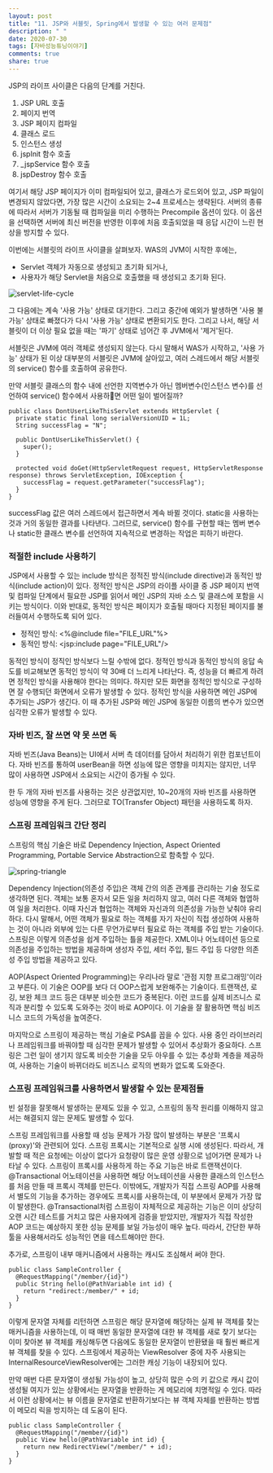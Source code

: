 ```yaml
---
layout: post
title: "11. JSP와 서블릿, Spring에서 발생할 수 있는 여러 문제점"
description: " "
date: 2020-07-30
tags: [자바성능튜닝이야기]
comments: true
share: true
---
```



JSP의 라이프 사이클은 다음의 단계를 거친다.

1.  JSP URL 호출
2.  페이지 번역
3.  JSP 페이지 컴파일
4.  클래스 로드
5.  인스턴스 생성
6.  jspInit 함수 호출
7.  _jspService 함수 호출
8.  jspDestroy 함수 호출

여기서 해당 JSP 페이지가 이미 컴파일되어 있고, 클래스가 로드외어 있고, JSP 파일이 변경되지 않았다면, 가장 많은 시간이 소요되는 2~4 프로세스는 생략된다. 서버의 종류에 따라서 서버가 기동될 때 컴파일을 미리 수행하는 Precompile 옵션이 있다. 이 옵션을 선택하면 서버에 최신 버전을 반영한 이후에 처음 호출되었을 때 응답 시간이 느린 현상을 방지할 수 있다.

이번에는 서블릿의 라이프 사이클을 살펴보자. WAS의 JVM이 시작한 후에는,

-   Servlet 객체가 자동으로 생성되고 초기화 되거나,
-   사용자가 해당 Servlet을 처음으로 호출했을 때 생성되고 초기화 된다.

![servlet-life-cycle](https://sungjk.github.io/images/2019/04/06/servlet-life-cycle.png "servlet-life-cycle")

그 다음에는 계속 '사용 가능' 상태로 대기한다. 그리고 중간에 예외가 발생하면 '사용 불가능' 상태로 빠졌다가 다시 '사용 가능' 상태로 변환되기도 한다. 그리고 나서, 해당 서블릿이 더 이상 필요 없을 때는 '파기' 상태로 넘어간 후 JVM에서 '제거'된다.

서블릿은 JVM에 여러 객체로 생성되지 않는다. 다시 말해서 WAS가 시작하고, '사용 가능' 상태가 된 이상 대부분의 서블릿은 JVM에 살아있고, 여러 스레드에서 해당 서블릿의 service() 함수를 호출하여 공유한다.

만약 서블릿 클래스의 함수 내에 선언한 지역변수가 아닌 멤버변수(인스턴스 변수)를 선언하여 service() 함수에서 사용하면 어떤 일이 벌어질까?

```
public class DontUserLikeThisServlet extends HttpServlet {
  private static final long serialVersionUID = 1L;
  String successFlag = "N";

  public DontUserLikeThisServlet() {
    super();
  }

  protected void doGet(HttpServletRequest request, HttpServletResponse response) throws ServletException, IOException {
    successFlag = request.getParameter("successFlag");
  }
}

```

successFlag 값은 여러 스레드에서 접근하면서 계속 바뀔 것이다. static을 사용하는 것과 거의 동일한 결과를 나타낸다. 그러므로, service() 함수를 구현할 때는 멤버 변수나 static한 클래스 변수를 선언하여 지속적으로 변경하는 작업은 피하기 바란다.

### 적절한 include 사용하기

JSP에서 사용할 수 있는 include 방식은 정적진 방식(include directive)과 동적인 방식(include action)이 있다. 정적인 방식은 JSP의 라이플 사이클 중 JSP 페이지 번역 및 컴파일 단계에서 필요한 JSP를 읽어서 메인 JSP의 자바 소스 및 클래스에 포함을 시키는 방식이다. 이와 반대로, 동적인 방식은 페이지가 호출될 때마다 지정된 페이지를 불러들여서 수행하도록 되어 있다.

-   정적인 방식: <%@include file="FILE_URL"%>
-   동적인 방식: <jsp:include page="FILE_URL"/>

동적인 방식이 정직인 방식보다 느릴 수밖에 없다. 정적인 방식과 동적인 방식의 응답 속도를 비교해보면 동적인 방식이 약 30배 더 느리게 나타난다. 즉, 성능을 더 빠르게 하려면 정적인 방식을 사용해야 한다는 의미다. 하지만 모든 화면을 정적인 방식으로 구성하면 잘 수행되던 화면에서 오류가 발생할 수 있다. 정적인 방식을 사용하면 메인 JSP에 추가되는 JSP가 생긴다. 이 때 추가된 JSP와 메인 JSP에 동일한 이름의 변수가 있으면 심각한 오류가 발생할 수 있다.

### 자바 빈즈, 잘 쓰면 약 못 쓰면 독

자바 빈즈(Java Beans)는 UI에서 서버 측 데이터를 담아서 처리하기 위한 컴포넌트이다. 자바 빈즈를 통하여 userBean을 하면 성능에 많은 영향을 미치지는 않지만, 너무 많이 사용하면 JSP에서 소요되는 시간이 증가될 수 있다.

한 두 개의 자바 빈즈를 사용하는 것은 상관없지만, 10~20개의 자바 빈즈를 사용하면 성능에 영향을 주게 된다. 그러므로 TO(Transfer Object) 패턴을 사용하도록 하자.

### 스프링 프레임워크 간단 정리

스프링의 핵심 기술은 바로 Dependency Injection, Aspect Oriented Programming, Portable Service Abstraction으로 함축할 수 있다.

![spring-triangle](https://sungjk.github.io/images/2019/04/06/spring-triangle.png "spring-triangle")

Dependency Injection(의존성 주입)은 객체 간의 의존 관계를 관리하는 기술 정도로 생각하면 된다. 객체는 보통 혼자서 모든 일을 처리하지 않고, 여러 다른 객체와 협엽하여 일을 처리한다. 이때 자신과 협업하는 객체와 자신과의 의존성을 가능한 낮춰야 유리하다. 다시 말해서, 어떤 객체가 필요로 하는 객체를 자기 자신이 직접 생성하여 사용하는 것이 아니라 외부에 있는 다른 무언가로부터 필요로 하는 객체를 주입 받는 기술이다. 스프링은 이렇게 의존성을 쉽게 주입하는 틀을 제공한다. XML이나 어노테이션 등으로 의존성을 주입하는 방법을 제공하며 생성자 주입, 세터 주입, 필드 주입 등 다양한 의존성 주입 방법을 제공하고 있다.

AOP(Aspect Oriented Programming)는 우리나라 말로 '관점 지향 프로그래밍'이라고 부른다. 이 기술은 OOP를 보다 더 OOP스럽게 보완해주는 기술이다. 트랜잭션, 로깅, 보완 체크 코드 등은 대부분 비슷한 코드가 중복된다. 이런 코드를 실제 비즈니스 로직과 분리할 수 있도록 도와주는 것이 바로 AOP이다. 이 기술을 잘 활용하면 핵심 비즈니스 코드의 가독성을 높여준다.

마지막으로 스프링이 제공하는 핵심 기술로 PSA를 꼽을 수 있다. 사용 중인 라이브러리나 프레임워크를 바꿔야할 때 심각한 문제가 발생할 수 있어서 추상화가 중요하다. 스프링은 그런 일이 생기지 않도록 비슷한 기술을 모두 아우를 수 있는 추상화 계층을 제공하여, 사용하는 기술이 바뀌더라도 비즈니스 로직의 변화가 없도록 도와준다.

### 스프링 프레임워크를 사용하면서 발생할 수 있는 문제점들

빈 설정을 잘못해서 발생하는 문제도 있을 수 있고, 스프링의 동작 원리를 이해하지 않고서는 해결되지 않는 문제도 발생할 수 있다.

스프링 프레임워크를 사용할 때 성능 문제가 가장 많이 발생하는 부분은 '프록시(proxy)'와 관련되어 있다. 스프링 프록시는 기본적으로 실행 시에 생성된다. 따라서, 개발할 때 적은 요청에는 이상이 없다가 요청량이 많은 운영 상황으로 넘어가면 문제가 나타날 수 있다. 스프링이 프록시를 사용하게 하는 주요 기능은 바로 트랜잭션이다. \@Transactional 어노테이션을 사용하면 해당 어노테이션을 사용한 클래스의 인스턴스를 처음 만들 때 프록시 객체를 만든다. 이밖에도, 개발자가 직접 스프링 AOP를 사용해서 별도의 기능을 추가하는 경우에도 프록시를 사용하는데, 이 부분에서 문제가 가장 많이 발생한다. \@Transactional처럼 스프링이 자체적으로 제공하는 기능은 이미 상당히 오랜 시간 테스트를 거치고 많은 사용자에게 검증을 받았지만, 개발자가 직접 작성한 AOP 코드는 예상하지 못한 성능 문제를 보일 가능성이 매우 높다. 따라서, 간단한 부하 툴을 사용해서라도 성능적인 면을 테스트해야만 한다.

추가로, 스프링이 내부 매커니즘에서 사용하는 캐시도 조심해서 써야 한다.

```
public class SampleController {
  @RequestMapping("/member/{id}")
  public String hello(@PathVariable int id) {
    return "redirect:/member/" + id;
  }
}

```

이렇게 문자열 자체를 리턴하면 스프링은 해당 문자열에 해당하는 실제 뷰 객체를 찾는 매커니즘을 사용하는데, 이 때 매번 동일한 문자열에 대한 뷰 객체를 새로 찾기 보다는 이미 찾아본 뷰 객체를 캐싱해두면 다음에도 동일한 문자열이 반환됐을 때 훨씬 빠르게 뷰 객체를 찾을 수 있다. 스프링에서 제공하는 ViewResolver 중에 자주 사용되는 InternalResourceViewResolver에는 그러한 캐싱 기능이 내장되어 있다.

만약 매번 다른 문자열이 생성될 가능성이 높고, 상당히 많은 수의 키 값으로 캐시 값이 생성될 여지가 있는 상황에서는 문자열을 반환하는 게 메모리에 치명적일 수 있다. 따라서 이런 상황에서는 뷰 이름을 문자열로 반환하기보다는 뷰 객체 자체를 반환하는 방법이 메모리 릭을 방지하는 데 도움이 된다.

```
public class SampleController {
  @RequestMapping("/member/{id}")
  public View hello(@PathVariable int id) {
    return new RedirectView("/member/" + id);
  }
}

```
